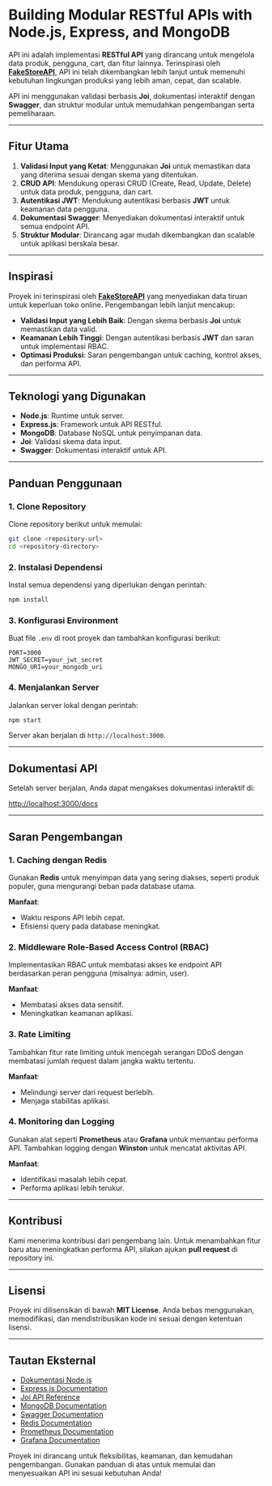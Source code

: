 

# Building Modular RESTful APIs with Node.js, Express, and MongoDB

API ini adalah implementasi **RESTful API** yang dirancang untuk mengelola data produk, pengguna, cart, dan fitur lainnya. Terinspirasi oleh **[FakeStoreAPI](https://fakestoreapi.com)**, API ini telah dikembangkan lebih lanjut untuk memenuhi kebutuhan lingkungan produksi yang lebih aman, cepat, dan scalable.  

API ini menggunakan validasi berbasis **Joi**, dokumentasi interaktif dengan **Swagger**, dan struktur modular untuk memudahkan pengembangan serta pemeliharaan.  

---

## Fitur Utama  

1. **Validasi Input yang Ketat**: Menggunakan **Joi** untuk memastikan data yang diterima sesuai dengan skema yang ditentukan.  
2. **CRUD API**: Mendukung operasi CRUD (Create, Read, Update, Delete) untuk data produk, pengguna, dan cart.  
3. **Autentikasi JWT**: Mendukung autentikasi berbasis **JWT** untuk keamanan data pengguna.  
4. **Dokumentasi Swagger**: Menyediakan dokumentasi interaktif untuk semua endpoint API.  
5. **Struktur Modular**: Dirancang agar mudah dikembangkan dan scalable untuk aplikasi berskala besar.  

---

## Inspirasi  

Proyek ini terinspirasi oleh **[FakeStoreAPI](https://fakestoreapi.com)** yang menyediakan data tiruan untuk keperluan toko online. Pengembangan lebih lanjut mencakup:  

- **Validasi Input yang Lebih Baik**: Dengan skema berbasis **Joi** untuk memastikan data valid.  
- **Keamanan Lebih Tinggi**: Dengan autentikasi berbasis **JWT** dan saran untuk implementasi RBAC.  
- **Optimasi Produksi**: Saran pengembangan untuk caching, kontrol akses, dan performa API.  

---

## Teknologi yang Digunakan  

- **Node.js**: Runtime untuk server.  
- **Express.js**: Framework untuk API RESTful.  
- **MongoDB**: Database NoSQL untuk penyimpanan data.  
- **Joi**: Validasi skema data input.  
- **Swagger**: Dokumentasi interaktif untuk API.  

---

## Panduan Penggunaan  

### 1. Clone Repository  

Clone repository berikut untuk memulai:  

```bash  
git clone <repository-url>  
cd <repository-directory>  
```  

### 2. Instalasi Dependensi  

Instal semua dependensi yang diperlukan dengan perintah:  

```bash  
npm install  
```  

### 3. Konfigurasi Environment  

Buat file `.env` di root proyek dan tambahkan konfigurasi berikut:  

```env  
PORT=3000  
JWT_SECRET=your_jwt_secret  
MONGO_URI=your_mongodb_uri  
```  

### 4. Menjalankan Server  

Jalankan server lokal dengan perintah:  

```bash  
npm start  
```  

Server akan berjalan di `http://localhost:3000`.  

---

## Dokumentasi API  

Setelah server berjalan, Anda dapat mengakses dokumentasi interaktif di:  

[http://localhost:3000/docs](http://localhost:3000/docs)  

---

## Saran Pengembangan  

### 1. **Caching dengan Redis**  

Gunakan **Redis** untuk menyimpan data yang sering diakses, seperti produk populer, guna mengurangi beban pada database utama.  

**Manfaat**:  
- Waktu respons API lebih cepat.  
- Efisiensi query pada database meningkat.  

### 2. **Middleware Role-Based Access Control (RBAC)**  

Implementasikan RBAC untuk membatasi akses ke endpoint API berdasarkan peran pengguna (misalnya: admin, user).  

**Manfaat**:  
- Membatasi akses data sensitif.  
- Meningkatkan keamanan aplikasi.  

### 3. **Rate Limiting**  

Tambahkan fitur rate limiting untuk mencegah serangan DDoS dengan membatasi jumlah request dalam jangka waktu tertentu.  

**Manfaat**:  
- Melindungi server dari request berlebih.  
- Menjaga stabilitas aplikasi.  

### 4. **Monitoring dan Logging**  

Gunakan alat seperti **Prometheus** atau **Grafana** untuk memantau performa API. Tambahkan logging dengan **Winston** untuk mencatat aktivitas API.  

**Manfaat**:  
- Identifikasi masalah lebih cepat.  
- Performa aplikasi lebih terukur.  

---

## Kontribusi  

Kami menerima kontribusi dari pengembang lain. Untuk menambahkan fitur baru atau meningkatkan performa API, silakan ajukan **pull request** di repository ini.  

---

## Lisensi  

Proyek ini dilisensikan di bawah **MIT License**. Anda bebas menggunakan, memodifikasi, dan mendistribusikan kode ini sesuai dengan ketentuan lisensi.  

---

## Tautan Eksternal  

- [Dokumentasi Node.js](https://nodejs.org/en/docs/)  
- [Express.js Documentation](https://expressjs.com/)  
- [Joi API Reference](https://joi.dev/api/)  
- [MongoDB Documentation](https://www.mongodb.com/docs/)  
- [Swagger Documentation](https://swagger.io/docs/)  
- [Redis Documentation](https://redis.io/documentation)  
- [Prometheus Documentation](https://prometheus.io/docs/)  
- [Grafana Documentation](https://grafana.com/docs/)  

Proyek ini dirancang untuk fleksibilitas, keamanan, dan kemudahan pengembangan. Gunakan panduan di atas untuk memulai dan menyesuaikan API ini sesuai kebutuhan Anda!
